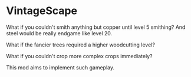 # VintageScape

What if you couldn't smith anything but copper until level 5 smithing? And steel would be really endgame like level 20. 

What if the fancier trees required a higher woodcutting level? 

What if you couldn't crop more complex crops immediately? 



This mod aims to implement such gameplay.